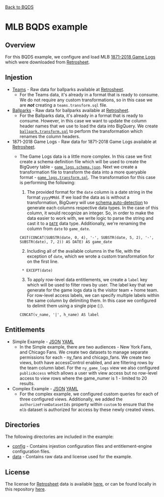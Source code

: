 [Back to BQDS](../../README.md)

# MLB BQDS example

## Overview
For this BQDS example, we configure and load MLB [1871-2018 Game Logs](https://www.retrosheet.org/gamelogs/gl1871_2018.zip) which were downloaded from [Retrosheet](https://www.retrosheet.org/gamelogs/index.html).

## Injestion
- [Teams](./data/mlb.teams.txt) - Raw data for ballparks available at [Retrosheet](https://www.retrosheet.org/TeamIDs.htm).
    - For the Teams data, it's already in a format that is ready to consume. We do not require any custom transformations, so in this case we are **_not_** creating a `teams.transform.sql` file.
- [Ballparks](./data/mlb.ballpark.txt) - Raw data for ballparks available at [Retrosheet](https://www.retrosheet.org/parkcode.txt).
    - For the Ballparks data, it's already in a format that is ready to consume. However, in this case we want to update the column header names that we use to load the data into BigQuery. We create [`ballpark.transform.sql`](./config/ballpark.transform.sql) to perform the transformation which renames the column headers.
- 1871-2018 Game Logs - Raw data for 1871-2018 Game Logs available at [Retrosheet](https://www.retrosheet.org/gamelogs/index.html).
    - The Game Logs data is a little more complex. In this case we first create a schema definition file which will be used to create the BigQuery table - [`game_logs.schema.json`](./config/game_logs.schema.json). Next we create a transformation file to transform the data into a more queryable format - [`game_logs.transform.sql`](./config/game_logs.transform.sql). The transformation for this case is performing the following:
        1. The provided format for the `date` column is a date string in the format `yyyyMMdd`. If we load the data as is without a transformation, BigQuery will use [schema auto-detection](https://cloud.google.com/bigquery/docs/schema-detect) to generate each columns respective data types. In the case of this column, it would recognize an integer. So, in order to make the data easier to work with, we write logic to parse the string and cast it to a [`DATE`](https://cloud.google.com/bigquery/docs/reference/standard-sql/data-types#date-type) data type. Additionally, we're renaming the column from `date` to `game_date`.
        ```
        CAST(CONCAT(SUBSTR(date, 0, 4), '-', SUBSTR(date, 5, 2), '-', SUBSTR(date), 7, 2)) AS DATE) AS game_date
        ```
        2. Including all of the available columns in the file, with the exception of `date`, which we wrote a custom transformation for on the first line.
        ```
         * EXCEPT(date)
        ```
        3. To apply row-level data entitlements, we create a `label` key which will be used to filter rows by user. The label key that we generate for the game logs data is the visitor team + home team. For row-level access labels, we can specify multiple labels within the same column by delimiting them. In this case we configured to delimit them using a single pipe (`|`).

        ```
        CONCAT(v_name, '|', h_name) AS label
        ```

## Entitlements
- Simple Example - [JSON](./config/simple.json) [YAML](./config/simple.yaml)
    - In the Simple example, there are two audiences - New York Fans, and Chicago Fans. We create two datasets to manage separate permissions for each - ny_fans and chicago_fans. We create two views, both have accessControl enabled, and are filtering rows by the team column label. For the `ny_game_logs` view we also configured `publicAccess` which allows a user with view access but no row-level access to view rows where the game_numer is 1 - limited to 20 results.
- Complex Example - [JSON](./config/complex.json) [YAML](./config/complex.yaml)
    - For the complex example, we configured custom queries for each of three configured views. Additionally, we added the `authorizeFromDatasetIds` property within `custom` to ensure that the `mlb` dataset is authorized for access by these newly created views.

## Directories
The following directories are included in the example:
- [config](./config) - Contains injestion configuration files and entitlement-engine configuration files.
- [data](./data) - Contains raw data and license used for the example.

## License
The license for [Retrosheet](https://www.retrosheet.org) data is available [here](https://www.retrosheet.org/notice.txt), or can be found locally in this repository [here](./data/RETROSHEET_LICENSE.txt).
